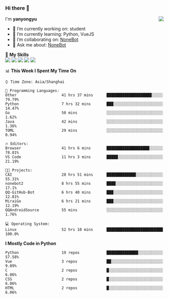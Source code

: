 ### Hi there 👋

<a href="#">
  <img align="right" src="https://github-readme-stats.vercel.app/api?username=yanyongyu&count_private=true&show_icons=true&bg_color=15,f2f7fd,E0EAFC" />
</a>

I'm **yanyongyu**

- 🔭 I’m currently working on: student
- 🌱 I’m currently learning: Python, VueJS
- 👯 I’m collaborating on: [NoneBot](https://github.com/nonebot)
- 💬 Ask me about: [NoneBot](https://github.com/nonebot)

🌟 **My Skills**  
![](https://img.shields.io/badge/-Python-3e74a2?style=flat-square&logo=Python&logoColor=fff)
![](https://img.shields.io/badge/-Vue-4fc08d?style=flat-square&logo=Vue.js&logoColor=fff)
![](https://img.shields.io/badge/-Node.js-339933?style=flat-square&logo=Node.js&logoColor=fff)
![](https://img.shields.io/badge/-Docker-2496ED?style=flat-square&logo=Docker&logoColor=fff)
![](https://img.shields.io/badge/-Linux-000000?style=flat-square&logo=Linux&logoColor=fff)

<!--START_SECTION:waka-->
📊 **This Week I Spent My Time On** 

```text
⌚︎ Time Zone: Asia/Shanghai

💬 Programming Languages: 
Other                    41 hrs 37 mins      ████████████████████░░░░░   79.79% 
Python                   7 hrs 32 mins       ███░░░░░░░░░░░░░░░░░░░░░░   14.47% 
Go                       50 mins             ░░░░░░░░░░░░░░░░░░░░░░░░░   1.62% 
Java                     42 mins             ░░░░░░░░░░░░░░░░░░░░░░░░░   1.36% 
TOML                     29 mins             ░░░░░░░░░░░░░░░░░░░░░░░░░   0.94%

🔥 Editors: 
Browser                  41 hrs 6 mins       ███████████████████░░░░░░   78.81% 
VS Code                  11 hrs 3 mins       █████░░░░░░░░░░░░░░░░░░░░   21.19%

🐱‍💻 Projects: 
CAI                      28 hrs 51 mins      █████████████░░░░░░░░░░░░   55.31% 
nonebot2                 8 hrs 55 mins       ████░░░░░░░░░░░░░░░░░░░░░   17.1% 
QQ-GitHub-Bot            6 hrs 40 mins       ███░░░░░░░░░░░░░░░░░░░░░░   12.81% 
MiraiGo                  6 hrs 21 mins       ███░░░░░░░░░░░░░░░░░░░░░░   12.19% 
QQAndroidSource          55 mins             ░░░░░░░░░░░░░░░░░░░░░░░░░   1.76%

💻 Operating System: 
Linux                    52 hrs 10 mins      █████████████████████████   100.0%

```

**I Mostly Code in Python** 

```text
Python                   19 repos            ██████████████░░░░░░░░░░░   57.58% 
Vue                      3 repos             ██░░░░░░░░░░░░░░░░░░░░░░░   9.09% 
C                        2 repos             █░░░░░░░░░░░░░░░░░░░░░░░░   6.06% 
CSS                      2 repos             █░░░░░░░░░░░░░░░░░░░░░░░░   6.06% 
HTML                     2 repos             █░░░░░░░░░░░░░░░░░░░░░░░░   6.06%

```



<!--END_SECTION:waka-->
